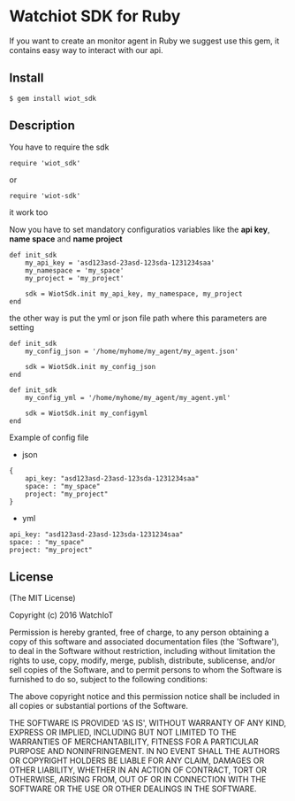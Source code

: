 # Watchiot SDK for Ruby

If you want to create an monitor agent in Ruby we suggest use this gem, it contains easy way to interact with our api.

## Install

```
$ gem install wiot_sdk
```

## Description

You have to require the sdk

```
require 'wiot_sdk'
```

or

```
require 'wiot-sdk'
```
it work too

Now you have to set mandatory configuratios variables like the **api key**, **name space** and **name project**
 
```
def init_sdk
    my_api_key = 'asd123asd-23asd-123sda-1231234saa'
    my_namespace = 'my_space'
    my_project = 'my_project'
    
    sdk = WiotSdk.init my_api_key, my_namespace, my_project
end
```

the other way is put the yml or json file path where this parameters are setting 

```
def init_sdk
    my_config_json = '/home/myhome/my_agent/my_agent.json'

    sdk = WiotSdk.init my_config_json
end
```

```
def init_sdk
    my_config_yml = '/home/myhome/my_agent/my_agent.yml'
    
    sdk = WiotSdk.init my_configyml
end
```
Example of config file

* json
```
{
    api_key: "asd123asd-23asd-123sda-1231234saa"
    space: : "my_space"
    project: "my_project"
}
```

* yml
```
api_key: "asd123asd-23asd-123sda-1231234saa"
space: : "my_space"
project: "my_project"
```

## License

(The MIT License)

Copyright (c) 2016 WatchIoT

Permission is hereby granted, free of charge, to any person obtaining
a copy of this software and associated documentation files (the
'Software'), to deal in the Software without restriction, including
without limitation the rights to use, copy, modify, merge, publish,
distribute, sublicense, and/or sell copies of the Software, and to
permit persons to whom the Software is furnished to do so, subject to
the following conditions:

The above copyright notice and this permission notice shall be
included in all copies or substantial portions of the Software.

THE SOFTWARE IS PROVIDED 'AS IS', WITHOUT WARRANTY OF ANY KIND,
EXPRESS OR IMPLIED, INCLUDING BUT NOT LIMITED TO THE WARRANTIES OF
MERCHANTABILITY, FITNESS FOR A PARTICULAR PURPOSE AND NONINFRINGEMENT.
IN NO EVENT SHALL THE AUTHORS OR COPYRIGHT HOLDERS BE LIABLE FOR ANY
CLAIM, DAMAGES OR OTHER LIABILITY, WHETHER IN AN ACTION OF CONTRACT,
TORT OR OTHERWISE, ARISING FROM, OUT OF OR IN CONNECTION WITH THE
SOFTWARE OR THE USE OR OTHER DEALINGS IN THE SOFTWARE.

